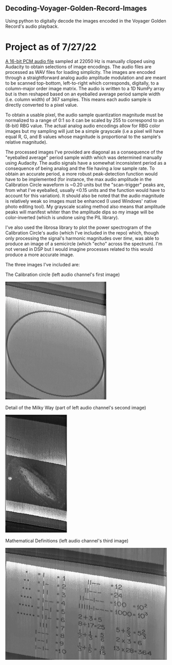 ## Decoding-Voyager-Golden-Record-Images
Using python to digitally decode the images encoded in the Voyager Golden Record's audio playback.

# Project as of 7/27/22
[A 16-bit PCM audio file](https://soundcloud.com/user-482195982/voyager-golden-record-encoded-images) sampled at 22050 Hz is manually clipped using Audacity to obtain selections of image encodings. The audio files are processed as WAV files for loading simplicity. The images are encoded through a straightforward analog audio amplitude modulation and are meant to be scanned top-bottom, left-to-right which corresponds, digitally, to a column-major order image matrix. The audio is written to a 1D NumPy array but is then reshaped based on an eyeballed average period sample width (i.e. column width) of 367 samples. This means each audio sample is directly converted to a pixel value.

To obtain a usable pixel, the audio sample quantization magnitude must be normalized to a range of 0:1 so it can be scaled by 255 to correspond to an (8-bit) RBG value. The actual analog audio encodings allow for RBG color images but my sampling will just be a simple grayscale (i.e a pixel will have equal R, G, and B values whose magnitude is proportional to the sample's relative magnitude).

The processed images I've provided are diagonal as a consequence of the "eyeballed average" period sample width which was determined manually using Audacity. The audio signals have a somewhat inconsistent period as a consequence of being analog and the file having a low sample rate. To obtain an accurate period, a more robust peak-detection function would have to be implemented (for instance, the max audio amplitude in the Calibration Circle waveform is ~0.20 units but the "scan-trigger" peaks are, from what I've eyeballed, usually <0.15 units and the function would have to account for this variation). It should also be noted that the audio magnitude is relatively weak so images must be enhanced (I used Windows' native photo editing tool). My grayscale scaling method also means that amplitude peaks will manifest whiter than the amplitude dips so my image will be color-inverted (which is undone using the PIL library).

I've also used the librosa library to plot the power spectrogram of the Calibration Circle's audio (which I've included in the repo) which, though only processing the signal's harmonic magnitudes over *time*, was able to produce an image of a semicircle (which "echo" across the spectrum). I'm not versed in DSP but I would imagine processes related to this would produce a more accurate image.

The three images I've included are:

The Calibration circle (left audio channel's first image)

![](https://github.com/ErikHC/Decoding-Voyager-Golden-Record-Images/blob/main/CalibrationCircle_2022-07-27.png?raw=true "Calibration Circle")

Detail of the Milky Way (part of left audio channel's second image)

![](https://github.com/ErikHC/Decoding-Voyager-Golden-Record-Images/blob/main/EnhancedMilkyWayDetail_2022-07-27.png?raw=true "Milky Way detail")

Mathematical Definitions (left audio channel's third image)

![](https://github.com/ErikHC/Decoding-Voyager-Golden-Record-Images/blob/main/MathDefs_2022-07-27.png?raw=true "Mathematical Definitions")
